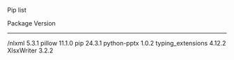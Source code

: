 Pip list

Package           Version
----------------- -------
/nlxml              5.3.1
pillow            11.1.0
pip               24.3.1
python-pptx       1.0.2
typing_extensions 4.12.2
XlsxWriter        3.2.2

